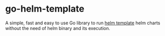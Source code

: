 # go-helm-template

A simple, fast and easy to use Go library to run [helm template][helm-template] helm charts without the need of helm binary and its execution.

[helm]: https://helm.sh
[helm-template]: https://helm.sh/docs/helm/helm_template/
